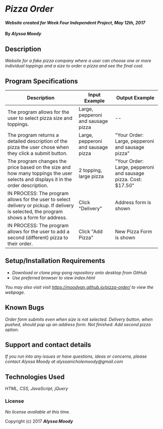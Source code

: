 # _Pizza Order_

#### _Website created for Week Four Independent Project, May 12th, 2017_

#### By _**Alyssa Moody**_

## Description

_Website for a fake pizza company where a user can choose one or more individual toppings and a size to order a pizza and see the final cost._

## Program Specifications

| Description  | Input Example | Output Example |
| ------------- | ------------- | ------------- |
| The program allows for the user to select pizza size and toppings.  | Large, pepperoni and sausage pizza   | --  |
| The program returns a detailed description of the pizza the user chose when they click a submit button.  | Large, pepperoni and sausage pizza   | "Your Order: Large, pepperoni and sausage pizza"  |
| The program changes the price based on the size and how many toppings the user selects and displays it in the order description.  | 2 topping, large pizza  | "Your Order: Large, pepperoni and sausage pizza. Cost: $17.50"  |
| IN PROCESS: The program allows for the user to select delivery or pickup. If delivery is selected, the program shows a form for address.  | Click "Delivery"  | Address form is shown  |
| IN PROCESS: The program allows for the user to add a second (different) pizza to their order.  | Click "Add Pizza"  | New Pizza Form is shown  |


## Setup/Installation Requirements

* _Download or clone ping-pong repository onto desktop from GitHub_
* _Use preferred browser to view index.html_

_You may also visit visit https://moodyan.github.io/pizza-order/ to view the webpage._

## Known Bugs

_Order form submits even when size is not selected. Delivery button, when pushed, should pop up an address form. Not finished: Add second pizza option._

## Support and contact details

_If you run into any issues or have questions, ideas or concerns, please contact Alyssa Moody at alyssanicholemoody@gmail.com_

## Technologies Used

_HTML, CSS, JavaScript, jQuery_

### License

*No license available at this time.*

Copyright (c) 2017 **_Alyssa Moody_**
